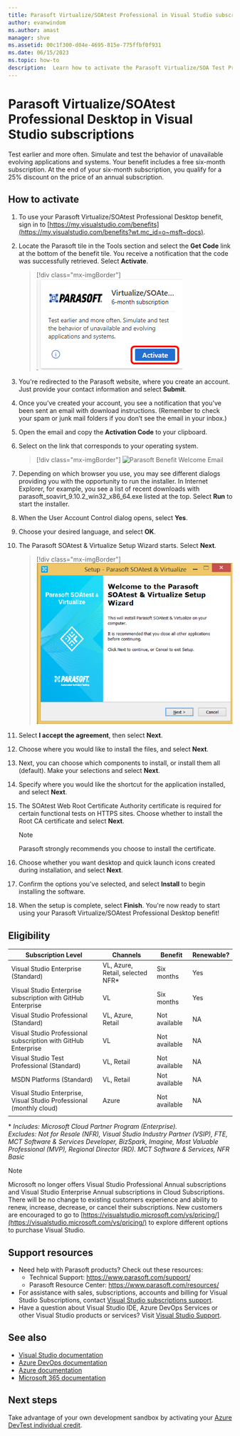 ```yaml
---
title: Parasoft Virtualize/SOAtest Professional in Visual Studio subscriptions | Microsoft Docs
author: evanwindom
ms.author: amast
manager: shve
ms.assetid: 00c1f300-d04e-4695-815e-775ffbf0f931
ms.date: 06/15/2023
ms.topic: how-to
description:  Learn how to activate the Parasoft Virtualize/SOA Test Professional subscription included in your Visual Studio subscription.
---
```


# Parasoft Virtualize/SOAtest Professional Desktop in Visual Studio subscriptions

Test earlier and more often.  Simulate and test the behavior of unavailable evolving applications and systems.  Your benefit includes a free six-month subscription.  At the end of your six-month subscription, you qualify for a 25% discount on the price of an annual subscription.

## How to activate

1. To use your Parasoft Virtualize/SOAtest Professional Desktop benefit, sign in to [https://my.visualstudio.com/benefits](https://my.visualstudio.com/benefits?wt.mc_id=o~msft~docs).

2. Locate the Parasoft tile in the Tools section and select the **Get Code** link at the bottom of the benefit tile.   You receive a notification that the code was successfully retrieved.  Select **Activate**.
   > [!div class="mx-imgBorder"]
   > ![Parasoft Benefit Tile](_img/vs-parasoft/vs-parasoft-tile.png "Screenshot of the Parasoft benefit tile.  The Activate button is selected.")

3. You're redirected to the Parasoft website, where you create an account.  Just provide your contact information and select **Submit**.


4. Once you’ve created your account, you see a notification that you've been sent an email with download instructions.  (Remember to check your spam or junk mail folders if you don’t see the email in your inbox.)

5. Open the email and copy the **Activation Code** to your clipboard.

6. Select on the link that corresponds to your operating system.
   > [!div class="mx-imgBorder"]
   > ![Parasoft Benefit Welcome Email](_img/vs-parasoft/vs-parasoft-email.png "Screenshot of the product download page showing links for several operating systems.")

7. Depending on which browser you use, you may see different dialogs providing you with the opportunity to run the installer.  In Internet Explorer, for example, you see a list of recent downloads with parasoft_soavirt_9.10.2_win32_x86_64.exe listed at the top. Select **Run** to start the installer.

8. When the User Account Control dialog opens, select **Yes**.

9. Choose your desired language, and select **OK**.

10. The Parasoft SOAtest & Virtualize Setup Wizard starts.  Select **Next**.
    > [!div class="mx-imgBorder"]
    > ![Parasoft Benefit Installation Start](_img/vs-parasoft/vs-parasoft-start-install.png "Screenshot of the Parasoft setup wizard.")

11. Select **I accept the agreement**, then select **Next**.

12. Choose where you would like to install the files, and select **Next**.

13. Next, you can choose which components to install, or install them all (default).  Make your selections and select **Next**.

14. Specify where you would like the shortcut for the application installed, and select **Next**.

15. The SOAtest Web Root Certificate Authority certificate is required for certain functional tests on HTTPS sites.  Choose whether to install the Root CA certificate and select **Next**.
    > [!NOTE]
    > Parasoft strongly recommends you choose to install the certificate.

16. Choose whether you want desktop and quick launch icons created during installation, and select **Next**.

17. Confirm the options you've selected, and select **Install** to begin installing the software.

18. When the setup is complete, select **Finish**. You're now ready to start using your Parasoft Virtualize/SOAtest Professional Desktop benefit!

## Eligibility

| Subscription Level | Channels | Benefit | Renewable?    |
|--------------------|----------|---------|---------------|
| Visual Studio Enterprise (Standard)   | VL, Azure, Retail,  selected NFR\* | Six months |  Yes |
| Visual Studio Enterprise subscription with GitHub Enterprise | VL | Six months | Yes |
| Visual Studio Professional (Standard) | VL, Azure, Retail | Not available | NA |
| Visual Studio Professional subscription with GitHub Enterprise | VL | Not available | NA |
| Visual Studio Test Professional (Standard) | VL, Retail | Not available | NA |
| MSDN Platforms (Standard) | VL, Retail | Not available | NA |
| Visual Studio Enterprise, Visual Studio Professional (monthly cloud) | Azure | Not available | NA |
||

\*  *Includes: Microsoft Cloud Partner Program (Enterprise).  
Excludes:  Not for Resale (NFR), Visual Studio Industry Partner (VSIP), FTE, MCT Software & Services Developer, BizSpark, Imagine, Most Valuable Professional (MVP), Regional Director (RD).  MCT Software & Services, NFR Basic*

> [!NOTE]
> Microsoft no longer offers Visual Studio Professional Annual subscriptions and Visual Studio Enterprise Annual subscriptions in Cloud Subscriptions. There will be no change to existing customers experience and ability to renew, increase, decrease, or cancel their subscriptions. New customers are encouraged to go to [https://visualstudio.microsoft.com/vs/pricing/](https://visualstudio.microsoft.com/vs/pricing/) to explore different options to purchase Visual Studio.

## Support resources

+ Need help with Parasoft products?  Check out these resources:
  + Technical Support:  https://www.parasoft.com/support/
  + Parasoft Resource Center:  https://www.parasoft.com/resources/
+ For assistance with sales, subscriptions, accounts and billing for Visual Studio Subscriptions, contact [Visual Studio subscriptions support](https://my.visualstudio.com/gethelp).
+ Have a question about Visual Studio IDE, Azure DevOps Services or other Visual Studio products or services?  Visit [Visual Studio Support](https://visualstudio.microsoft.com/support/).

## See also

+ [Visual Studio documentation](/visualstudio/)
+ [Azure DevOps documentation](/azure/devops/)
+ [Azure documentation](/azure/)
+ [Microsoft 365 documentation](/microsoft-365/)

## Next steps

Take advantage of your own development sandbox by activating your [Azure DevTest individual credit](/azure/devtest/offer/quickstart-individual-credit).